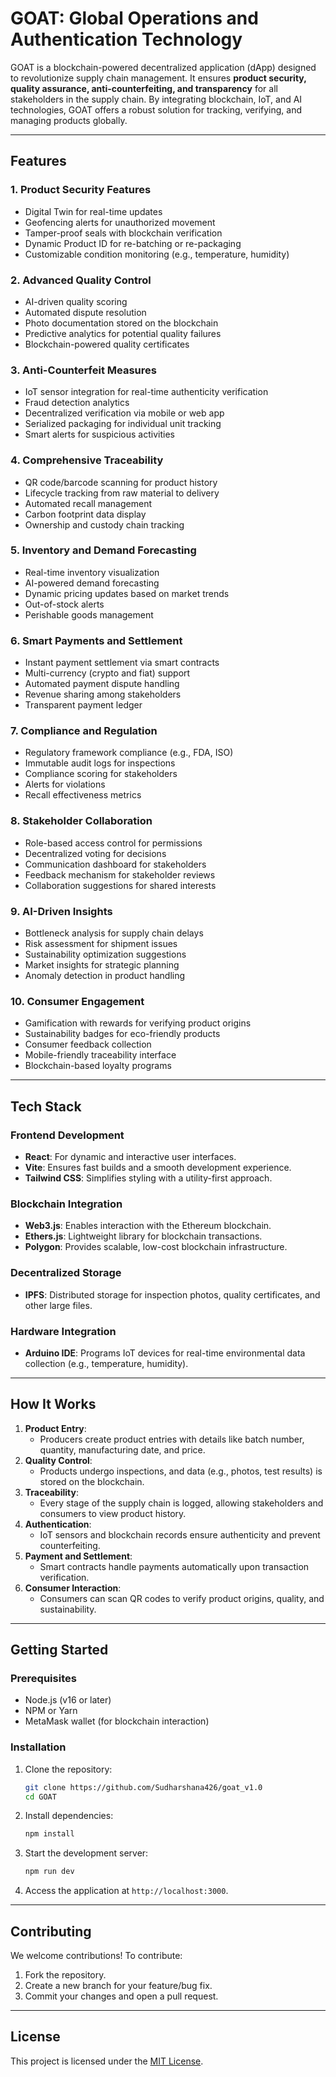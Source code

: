 # GOAT: Global Operations and Authentication Technology

GOAT is a blockchain-powered decentralized application (dApp) designed to revolutionize supply chain management. It ensures **product security, quality assurance, anti-counterfeiting, and transparency** for all stakeholders in the supply chain. By integrating blockchain, IoT, and AI technologies, GOAT offers a robust solution for tracking, verifying, and managing products globally.

---

## **Features**

### **1. Product Security Features**
- Digital Twin for real-time updates
- Geofencing alerts for unauthorized movement
- Tamper-proof seals with blockchain verification
- Dynamic Product ID for re-batching or re-packaging
- Customizable condition monitoring (e.g., temperature, humidity)

### **2. Advanced Quality Control**
- AI-driven quality scoring
- Automated dispute resolution
- Photo documentation stored on the blockchain
- Predictive analytics for potential quality failures
- Blockchain-powered quality certificates

### **3. Anti-Counterfeit Measures**
- IoT sensor integration for real-time authenticity verification
- Fraud detection analytics
- Decentralized verification via mobile or web app
- Serialized packaging for individual unit tracking
- Smart alerts for suspicious activities

### **4. Comprehensive Traceability**
- QR code/barcode scanning for product history
- Lifecycle tracking from raw material to delivery
- Automated recall management
- Carbon footprint data display
- Ownership and custody chain tracking

### **5. Inventory and Demand Forecasting**
- Real-time inventory visualization
- AI-powered demand forecasting
- Dynamic pricing updates based on market trends
- Out-of-stock alerts
- Perishable goods management

### **6. Smart Payments and Settlement**
- Instant payment settlement via smart contracts
- Multi-currency (crypto and fiat) support
- Automated payment dispute handling
- Revenue sharing among stakeholders
- Transparent payment ledger

### **7. Compliance and Regulation**
- Regulatory framework compliance (e.g., FDA, ISO)
- Immutable audit logs for inspections
- Compliance scoring for stakeholders
- Alerts for violations
- Recall effectiveness metrics

### **8. Stakeholder Collaboration**
- Role-based access control for permissions
- Decentralized voting for decisions
- Communication dashboard for stakeholders
- Feedback mechanism for stakeholder reviews
- Collaboration suggestions for shared interests

### **9. AI-Driven Insights**
- Bottleneck analysis for supply chain delays
- Risk assessment for shipment issues
- Sustainability optimization suggestions
- Market insights for strategic planning
- Anomaly detection in product handling

### **10. Consumer Engagement**
- Gamification with rewards for verifying product origins
- Sustainability badges for eco-friendly products
- Consumer feedback collection
- Mobile-friendly traceability interface
- Blockchain-based loyalty programs

---

## **Tech Stack**

### **Frontend Development**
- **React**: For dynamic and interactive user interfaces.
- **Vite**: Ensures fast builds and a smooth development experience.
- **Tailwind CSS**: Simplifies styling with a utility-first approach.

### **Blockchain Integration**
- **Web3.js**: Enables interaction with the Ethereum blockchain.
- **Ethers.js**: Lightweight library for blockchain transactions.
- **Polygon**: Provides scalable, low-cost blockchain infrastructure.

### **Decentralized Storage**
- **IPFS**: Distributed storage for inspection photos, quality certificates, and other large files.

### **Hardware Integration**
- **Arduino IDE**: Programs IoT devices for real-time environmental data collection (e.g., temperature, humidity).

---

## **How It Works**

1. **Product Entry**:
   - Producers create product entries with details like batch number, quantity, manufacturing date, and price.
2. **Quality Control**:
   - Products undergo inspections, and data (e.g., photos, test results) is stored on the blockchain.
3. **Traceability**:
   - Every stage of the supply chain is logged, allowing stakeholders and consumers to view product history.
4. **Authentication**:
   - IoT sensors and blockchain records ensure authenticity and prevent counterfeiting.
5. **Payment and Settlement**:
   - Smart contracts handle payments automatically upon transaction verification.
6. **Consumer Interaction**:
   - Consumers can scan QR codes to verify product origins, quality, and sustainability.

---

## **Getting Started**

### **Prerequisites**
- Node.js (v16 or later)
- NPM or Yarn
- MetaMask wallet (for blockchain interaction)

### **Installation**

1. Clone the repository:
   ```bash
   git clone https://github.com/Sudharshana426/goat_v1.0
   cd GOAT
   ```
2. Install dependencies:
   ```bash
   npm install
   ```
3. Start the development server:
   ```bash
   npm run dev
   ```
4. Access the application at `http://localhost:3000`.

---

## **Contributing**

We welcome contributions! To contribute:
1. Fork the repository.
2. Create a new branch for your feature/bug fix.
3. Commit your changes and open a pull request.

---

## **License**

This project is licensed under the [MIT License](LICENSE).

